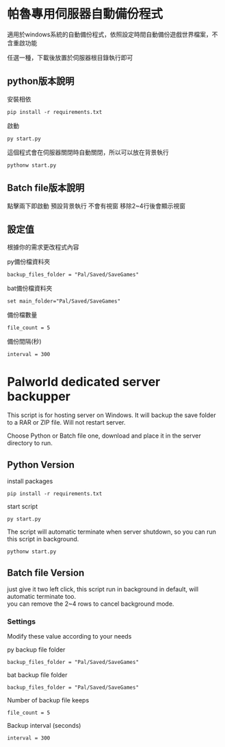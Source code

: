# 帕魯專用伺服器自動備份程式
適用於windows系統的自動備份程式，依照設定時間自動備份遊戲世界檔案，不含重啟功能  

任選一種，下載後放置於伺服器根目錄執行即可  
## python版本說明
安裝相依
```
pip install -r requirements.txt
```
啟動
```
py start.py
```
這個程式會在伺服器關閉時自動關閉，所以可以放在背景執行
```
pythonw start.py
```
## Batch file版本說明
點擊兩下即啟動 預設背景執行 不會有視窗
移除2~4行後會顯示視窗

## 設定值
根據你的需求更改程式內容  


py備份檔資料夾  
```
backup_files_folder = "Pal/Saved/SaveGames"
```
bat備份檔資料夾
```
set main_folder="Pal/Saved/SaveGames"
```
備份檔數量  
```
file_count = 5
```  
備份間隔(秒)  
```
interval = 300
```


# Palworld dedicated server backupper
This script is for hosting server on Windows. It will backup the save folder to a RAR or ZIP file. 
Will not restart server.

Choose Python or Batch file one, download and place it in the server directory to run. 

## Python Version
install packages
```
pip install -r requirements.txt
```
start script
```
py start.py
```  
The script will automatic terminate when server shutdown, so you can run this script in background.  
```
pythonw start.py
```
## Batch file Version
just give it two left click, this script run in background in default, will automatic terminate too.  
you can remove the 2~4 rows to cancel background mode.
### Settings
Modify these value according to your needs

py backup file folder
```
backup_files_folder = "Pal/Saved/SaveGames"
```
bat backup file folder
```
backup_files_folder = "Pal/Saved/SaveGames"
```  
Number of backup file keeps
```
file_count = 5
```  
Backup interval (seconds)
```
interval = 300
```  
